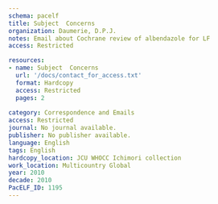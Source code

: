```yaml
---
schema: pacelf
title: Subject  Concerns
organization: Daumerie, D.P.J.
notes: Email about Cochrane review of albendazole for LF
access: Restricted

resources:
- name: Subject  Concerns
  url: '/docs/contact_for_access.txt'
  format: Hardcopy
  access: Restricted
  pages: 2
 
category: Correspondence and Emails
access: Restricted
journal: No journal available.
publisher: No publisher available. 
language: English 
tags: English 
hardcopy_location: JCU WHOCC Ichimori collection
work_location: Multicountry Global
year: 2010
decade: 2010
PacELF_ID: 1195
---
```

